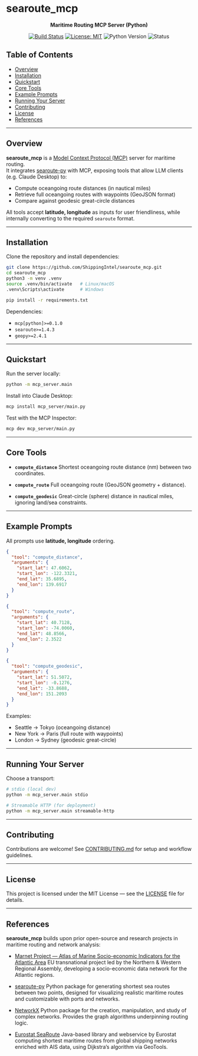 
# searoute_mcp

<div align="center">

<strong>Maritime Routing MCP Server (Python)</strong>

[![Build Status](https://github.com/Project-Harrison/searoute_mcp/actions/workflows/ci.yml/badge.svg?branch=main)](https://github.com/Project-Harrison/searoute_mcp/actions/workflows/ci.yml)
[![License: MIT](https://img.shields.io/badge/License-MIT-blue.svg)](LICENSE)
![Python Version](https://img.shields.io/badge/python-3.10%2B-brightgreen)
![Status](https://img.shields.io/badge/status-experimental-orange)


</div>

<!-- omit in toc -->
## Table of Contents

- [Overview](#overview)
- [Installation](#installation)
- [Quickstart](#quickstart)
- [Core Tools](#core-tools)
- [Example Prompts](#example-prompts)
- [Running Your Server](#running-your-server)
- [Contributing](#contributing)
- [License](#license)
- [References](#references)

---

## Overview

**searoute_mcp** is a [Model Context Protocol (MCP)](https://modelcontextprotocol.io) server for maritime routing.  
It integrates [searoute-py](https://github.com/genthalili/searoute-py) with MCP, exposing tools that allow LLM clients (e.g. Claude Desktop) to:

- Compute oceangoing route distances (in nautical miles)  
- Retrieve full oceangoing routes with waypoints (GeoJSON format)  
- Compare against geodesic great-circle distances  

All tools accept **latitude, longitude** as inputs for user friendliness, while internally converting to the required `searoute` format.

---

## Installation

Clone the repository and install dependencies:

```bash
git clone https://github.com/ShippingIntel/searoute_mcp.git
cd searoute_mcp
python3 -m venv .venv
source .venv/bin/activate   # Linux/macOS
.venv\Scripts\activate      # Windows

pip install -r requirements.txt
````

Dependencies:

* `mcp[python]>=0.1.0`
* `searoute>=1.4.3`
* `geopy>=2.4.1`

---

## Quickstart

Run the server locally:

```bash
python -m mcp_server.main
```

Install into Claude Desktop:

```bash
mcp install mcp_server/main.py
```

Test with the MCP Inspector:

```bash
mcp dev mcp_server/main.py
```

---

## Core Tools

* **`compute_distance`**
  Shortest oceangoing route distance (nm) between two coordinates.

* **`compute_route`**
  Full oceangoing route (GeoJSON geometry + distance).

* **`compute_geodesic`**
  Great-circle (sphere) distance in nautical miles, ignoring land/sea constraints.

---

## Example Prompts

All prompts use **latitude, longitude** ordering.

```json
{
  "tool": "compute_distance",
  "arguments": {
    "start_lat": 47.6062,
    "start_lon": -122.3321,
    "end_lat": 35.6895,
    "end_lon": 139.6917
  }
}
```

```json
{
  "tool": "compute_route",
  "arguments": {
    "start_lat": 40.7128,
    "start_lon": -74.0060,
    "end_lat": 48.8566,
    "end_lon": 2.3522
  }
}
```

```json
{
  "tool": "compute_geodesic",
  "arguments": {
    "start_lat": 51.5072,
    "start_lon": -0.1276,
    "end_lat": -33.8688,
    "end_lon": 151.2093
  }
}
```

Examples:

* Seattle → Tokyo (oceangoing distance)
* New York → Paris (full route with waypoints)
* London → Sydney (geodesic great-circle)

---

## Running Your Server

Choose a transport:

```bash
# stdio (local dev)
python -m mcp_server.main stdio

# Streamable HTTP (for deployment)
python -m mcp_server.main streamable-http
```

---

## Contributing

Contributions are welcome! See [CONTRIBUTING.md](CONTRIBUTING.md) for setup and workflow guidelines.

---

## License

This project is licensed under the MIT License — see the [LICENSE](LICENSE) file for details.

---

## References

**searoute_mcp** builds upon prior open-source and research projects in maritime routing and network analysis:

* [Marnet Project — Atlas of Marine Socio-economic Indicators for the Atlantic Area](http://marnetproject.eu/)
  EU transnational project led by the Northern & Western Regional Assembly, developing a socio-economic data network for the Atlantic regions.

* [searoute-py](https://github.com/genthalili/searoute-py)
  Python package for generating shortest sea routes between two points, designed for visualizing realistic maritime routes and customizable with ports and networks.

* [NetworkX](https://networkx.org/)
  Python package for the creation, manipulation, and study of complex networks. Provides the graph algorithms underpinning routing logic.

* [Eurostat SeaRoute](https://github.com/eurostat/searoute)
  Java-based library and webservice by Eurostat computing shortest maritime routes from global shipping networks enriched with AIS data, using Dijkstra’s algorithm via GeoTools.


